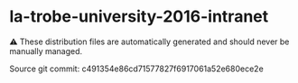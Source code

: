# la-trobe-university-2016-intranet

:warning: These distribution files are automatically generated and should never be manually managed.

Source git commit: c491354e86cd71577827f6917061a52e680ece2e
